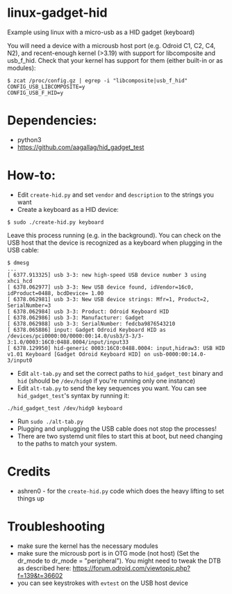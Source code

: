 # linux-gadget-hid
Example using linux with a micro-usb as a HID gadget (keyboard)

You will need a device with a microusb host port (e.g. Odroid C1, C2, C4, N2), and recent-enough kernel (>3.19) with support for libcomposite and usb_f_hid. Check that your kernel has support for them (either built-in or as modules):

```
$ zcat /proc/config.gz | egrep -i "libcomposite|usb_f_hid"
CONFIG_USB_LIBCOMPOSITE=y
CONFIG_USB_F_HID=y
```

# Dependencies:
  - python3
  - https://github.com/aagallag/hid_gadget_test

# How-to:
* Edit `create-hid.py` and set `vendor` and `description` to the strings you want
* Create a keyboard as a HID device:
```
$ sudo ./create-hid.py keyboard
```
Leave this process running (e.g. in the background). You can check on the USB host that the device is recognized as a keyboard when plugging in the USB cable:
```
$ dmesg
...
[ 6377.913325] usb 3-3: new high-speed USB device number 3 using xhci_hcd
[ 6378.062977] usb 3-3: New USB device found, idVendor=16c0, idProduct=0488, bcdDevice= 1.00
[ 6378.062981] usb 3-3: New USB device strings: Mfr=1, Product=2, SerialNumber=3
[ 6378.062984] usb 3-3: Product: Odroid Keyboard HID
[ 6378.062986] usb 3-3: Manufacturer: Gadget
[ 6378.062988] usb 3-3: SerialNumber: fedcba9876543210
[ 6378.065886] input: Gadget Odroid Keyboard HID as /devices/pci0000:00/0000:00:14.0/usb3/3-3/3-3:1.0/0003:16C0:0488.0004/input/input33
[ 6378.129950] hid-generic 0003:16C0:0488.0004: input,hidraw3: USB HID v1.01 Keyboard [Gadget Odroid Keyboard HID] on usb-0000:00:14.0-3/input0
```
* Edit `alt-tab.py` and set the correct paths to `hid_gadget_test` binary and `hid` (should be `/dev/hidg0` if you're running only one instance)
* Edit `alt-tab.py` to send the key sequences you want. You can see `hid_gadget_test`'s syntax by running it:
```
./hid_gadget_test /dev/hidg0 keyboard
```
* Run `sudo ./alt-tab.py`
* Plugging and unplugging the USB cable does not stop the processes!
* There are two systemd unit files to start this at boot, but need changing to the paths to match your system.

# Credits
* ashren0 - for the `create-hid.py` code which does the heavy lifting to set things up

# Troubleshooting
* make sure the kernel has the necessary modules
* make sure the microusb port is in OTG mode (not host) (Set the dr_mode to dr_mode = "peripheral"). You might need to tweak the DTB as described here: https://forum.odroid.com/viewtopic.php?f=139&t=36602
* you can see keystrokes with `evtest` on the USB host device
